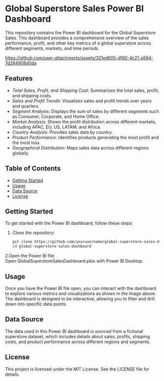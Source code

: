 # Global Superstore Sales Power BI Dashboard

This repository contains the Power BI dashboard for the Global Superstore Sales. This dashboard provides a comprehensive overview of the sales performance, profit, and other key metrics of a global superstore across different segments, markets, and time periods.



https://github.com/user-attachments/assets/321ed605-df80-4c21-a594-7d284908d0da


## Features

- *Total Sales, Profit, and Shipping Cost*: Summarizes the total sales, profit, and shipping costs.
- *Sales and Profit Trends*: Visualizes sales and profit trends over years and quarters.
- *Segment Analysis*: Displays the sum of sales by different segments such as Consumer, Corporate, and Home Office.
- *Market Analysis*: Shows the profit distribution across different markets, including APAC, EU, US, LATAM, and Africa.
- *Country Analysis*: Provides sales data by country.
- *Product Performance*: Identifies products generating the most profit and the most loss.
- *Geographical Distribution*: Maps sales data across different regions globally.

## Table of Contents

- [Getting Started](#getting-started)
- [Usage](#usage)
- [Data Source](#data-source)
- [License](#license)

## Getting Started

To get started with the Power BI dashboard, follow these steps:

1. *Clone the repository*:
   ```bash
   git clone https://github.com/yourusername/global-superstore-sales-dashboard.git
   cd global-superstore-sales-dashboard

2.Open the Power BI file:   
  Open GlobalSuperstoreSalesDashboard.pbix with Power BI Desktop.


## Usage
Once you have the Power BI file open, you can interact with the dashboard to explore various metrics and visualizations as shown in the image above.  
The dashboard is designed to be interactive, allowing you to filter and drill down into specific data points.

## Data Source
The data used in this Power BI dashboard is sourced from a fictional superstore dataset, which includes details about sales, profits, shipping costs, and product performance across different regions and segments.

## License
This project is licensed under the MIT License. See the LICENSE file for details.


   
